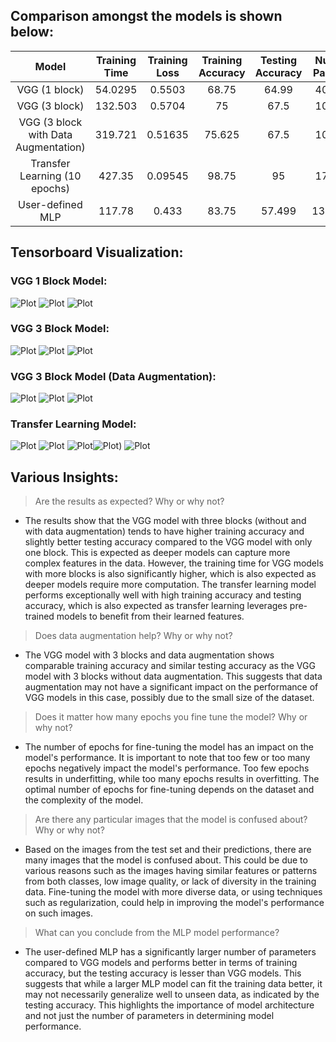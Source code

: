 ## Comparison amongst the models is shown below:

<p align = "center">
  
   | **Model** | **Training Time** | **Training Loss** |  **Training Accuracy** | **Testing Accuracy** | **Number of Parameters** |
   |:-----------:|:-----------------:|:----------------:|:----------------------:| :-------------------:| :-----------------------:|
   |   VGG (1 block)        |      54.0295     |    0.5503   |     68.75      |      64.99     |   40961153    | 
   |   VGG (3 block)        |      132.503     |    0.5704   |     75     |      67.5     |   10333505    | 
   |   VGG (3 block with Data Augmentation)        |      319.721     |    0.51635   |     75.625     |      67.5     |   10333505    | 
   |   Transfer Learning (10 epochs)       |     427.35    |    0.09545   |     98.75     |      95     |   17926209    |
   |   User-defined MLP        |      117.78     |    0.433   |     83.75     |      57.499     |   133374977    | 
</p>

## Tensorboard Visualization:

### VGG 1 Block Model:

![Plot](https://github.com/JINAY08/es654_assignment5_jinay_neel/blob/main/images/vgg_1block_accuracy.png)
![Plot](https://github.com/JINAY08/es654_assignment5_jinay_neel/blob/main/images/vgg_1block_loss.png)
![Plot](https://github.com/JINAY08/es654_assignment5_jinay_neel/blob/main/images/vgg_1block_images.png)


### VGG 3 Block Model:

![Plot](https://github.com/JINAY08/es654_assignment5_jinay_neel/blob/main/images/vgg_3block_accuracy.png)
![Plot](https://github.com/JINAY08/es654_assignment5_jinay_neel/blob/main/images/vgg_3block_loss.png)
![Plot](https://github.com/JINAY08/es654_assignment5_jinay_neel/blob/main/images/vgg_3block_images.png)

### VGG 3 Block Model (Data Augmentation):

![Plot](https://github.com/JINAY08/es654_assignment5_jinay_neel/blob/main/images/vgg_3blockdataaugment_accuracy.png)
![Plot](https://github.com/JINAY08/es654_assignment5_jinay_neel/blob/main/images/vgg_3block_dataaugment_loss.png)
![Plot](https://github.com/JINAY08/es654_assignment5_jinay_neel/blob/main/images/vgg_3block_dataaugment_images.png)

### Transfer Learning Model:
![Plot](https://github.com/JINAY08/es654_assignment5_jinay_neel/blob/main/images/transfer_test_accuracy.png) ![Plot](https://github.com/JINAY08/es654_assignment5_jinay_neel/blob/main/images/transfer_train_accuracy.png)
![Plot](https://github.com/JINAY08/es654_assignment5_jinay_neel/blob/main/images/transfer_test_loss.png)![Plot]( https://github.com/JINAY08/es654_assignment5_jinay_neel/blob/main/images/transfer_train_loss.png))
![Plot](https://github.com/JINAY08/es654_assignment5_jinay_neel/blob/main/images/transfer_images.png)

## Various Insights:
> Are the results as expected? Why or why not?
- The results show that the VGG model with three blocks (without and with data augmentation) tends to have higher training accuracy and slightly better testing accuracy compared to the VGG model with only one block. This is expected as deeper models can capture more complex features in the data. However, the training time for VGG models with more blocks is also significantly higher, which is also expected as deeper models require more computation. The transfer learning model performs exceptionally well with high training accuracy and testing accuracy, which is also expected as transfer learning leverages pre-trained models to benefit from their learned features.
  
> Does data augmentation help? Why or why not?
- The VGG model with 3 blocks and data augmentation shows comparable training accuracy and similar testing accuracy as the VGG model with 3 blocks without data augmentation. This suggests that data augmentation may not have a significant impact on the performance of VGG models in this case, possibly due to the small size of the dataset.
  
> Does it matter how many epochs you fine tune the model? Why or why not?
- The number of epochs for fine-tuning the model has an impact on the model's performance. It is important to note that too few or too many epochs negatively impact the model's performance. Too few epochs results in underfitting, while too many epochs results in overfitting. The optimal number of epochs for fine-tuning depends on the dataset and the complexity of the model.

> Are there any particular images that the model is confused about? Why or why not?
- Based on the images from the test set and their predictions, there are many images that the model is confused about. This could be due to various reasons such as the images having similar features or patterns from both classes, low image quality, or lack of diversity in the training data. Fine-tuning the model with more diverse data, or using techniques such as regularization, could help in improving the model's performance on such images.

> What can you conclude from the MLP model performance?
- The user-defined MLP has a significantly larger number of parameters compared to VGG models and performs better in terms of training accuracy, but the testing accuracy is lesser than VGG models. This suggests that while a larger MLP model can fit the training data better, it may not necessarily generalize well to unseen data, as indicated by the testing accuracy. This highlights the importance of model architecture and not just the number of parameters in determining model performance.
